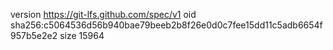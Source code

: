 version https://git-lfs.github.com/spec/v1
oid sha256:c5064536d56b940bae79beeb2b8f26e0d0c7fee15dd11c5adb6654f957b5e2e2
size 15964
